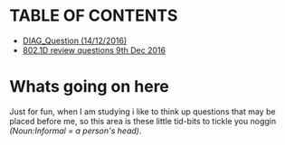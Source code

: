 <!-- Google tag (gtag.js) -->
<script async src="https://www.googletagmanager.com/gtag/js?id=G-XKHR6PXZ9V"></script>
<script>
  window.dataLayer = window.dataLayer || [];
  function gtag(){dataLayer.push(arguments);}
  gtag('js', new Date());

  gtag('config', 'G-XKHR6PXZ9V');
</script>

# TABLE OF CONTENTS
- [DIAG_Question (14/12/2016)](/Quizzes/DIAG_Question)
- [802.1D review questions 9th Dec 2016](/Quizzes/8021D_review)

# Whats going on here

Just for fun, when I am studying i like to think up questions that may be placed before me, so this area is these little tid-bits to tickle you noggin *(Noun:Informal = a person's head)*.

